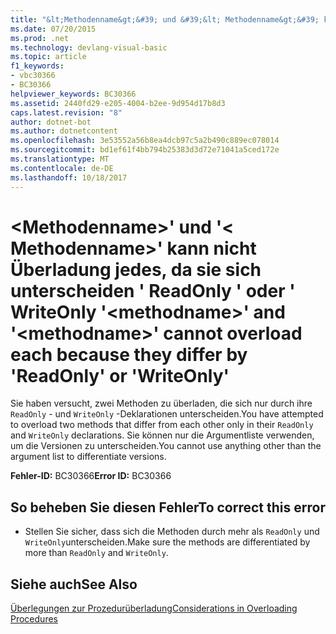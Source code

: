 ```yaml
---
title: "&lt;Methodenname&gt;&#39; und &#39;&lt; Methodenname&gt;&#39; kann nicht Überladung jedes, da sie sich unterscheiden &#39; ReadOnly &#39; oder &#39; WriteOnly &#39;"
ms.date: 07/20/2015
ms.prod: .net
ms.technology: devlang-visual-basic
ms.topic: article
f1_keywords:
- vbc30366
- BC30366
helpviewer_keywords: BC30366
ms.assetid: 2440fd29-e205-4004-b2ee-9d954d17b8d3
caps.latest.revision: "8"
author: dotnet-bot
ms.author: dotnetcontent
ms.openlocfilehash: 3e53552a56b8ea4dcb97c5a2b490c889ec078014
ms.sourcegitcommit: bd1ef61f4bb794b25383d3d72e71041a5ced172e
ms.translationtype: MT
ms.contentlocale: de-DE
ms.lasthandoff: 10/18/2017
---
```

# <a name="ltmethodnamegt39-and-39ltmethodnamegt39-cannot-overload-each-because-they-differ-by-39readonly39-or-39writeonly39"></a><span data-ttu-id="c6841-102">&lt;Methodenname&gt;&#39; und &#39;&lt; Methodenname&gt;&#39; kann nicht Überladung jedes, da sie sich unterscheiden &#39; ReadOnly &#39; oder &#39; WriteOnly &#39;</span><span class="sxs-lookup"><span data-stu-id="c6841-102">&lt;methodname&gt;&#39; and &#39;&lt;methodname&gt;&#39; cannot overload each because they differ by &#39;ReadOnly&#39; or &#39;WriteOnly&#39;</span></span>
<span data-ttu-id="c6841-103">Sie haben versucht, zwei Methoden zu überladen, die sich nur durch ihre `ReadOnly` - und `WriteOnly` -Deklarationen unterscheiden.</span><span class="sxs-lookup"><span data-stu-id="c6841-103">You have attempted to overload two methods that differ from each other only in their `ReadOnly` and `WriteOnly` declarations.</span></span> <span data-ttu-id="c6841-104">Sie können nur die Argumentliste verwenden, um die Versionen zu unterscheiden.</span><span class="sxs-lookup"><span data-stu-id="c6841-104">You cannot use anything other than the argument list to differentiate versions.</span></span>  
  
 <span data-ttu-id="c6841-105">**Fehler-ID:** BC30366</span><span class="sxs-lookup"><span data-stu-id="c6841-105">**Error ID:** BC30366</span></span>  
  
## <a name="to-correct-this-error"></a><span data-ttu-id="c6841-106">So beheben Sie diesen Fehler</span><span class="sxs-lookup"><span data-stu-id="c6841-106">To correct this error</span></span>  
  
-   <span data-ttu-id="c6841-107">Stellen Sie sicher, dass sich die Methoden durch mehr als `ReadOnly` und `WriteOnly`unterscheiden.</span><span class="sxs-lookup"><span data-stu-id="c6841-107">Make sure the methods are differentiated by more than `ReadOnly` and `WriteOnly`.</span></span>  
  
## <a name="see-also"></a><span data-ttu-id="c6841-108">Siehe auch</span><span class="sxs-lookup"><span data-stu-id="c6841-108">See Also</span></span>  
 [<span data-ttu-id="c6841-109">Überlegungen zur Prozedurüberladung</span><span class="sxs-lookup"><span data-stu-id="c6841-109">Considerations in Overloading Procedures</span></span>](../../visual-basic/programming-guide/language-features/procedures/considerations-in-overloading-procedures.md)
